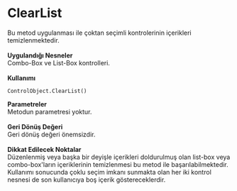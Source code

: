 # ClearList

Bu metod uygulanması ile çoktan seçimli kontrolerinin içerikleri temizlenmektedir.\
\
**Uygulandığı Nesneler**\
Combo-Box ve List-Box kontrolleri.\
\
**Kullanımı**

```
ControlObject.ClearList()
```

**Parametreler**\
Metodun parametresi yoktur.\
\
**Geri Dönüş Değeri**\
Geri dönüş değeri önemsizdir.\
\
**Dikkat Edilecek Noktalar**\
Düzenlenmiş veya başka bir deyişle içerikleri doldurulmuş olan list-box veya combo-box'ların içeriklerinin temizlenmesi bu metod ile başarılabilmektedir. Kullanımı sonucunda çoklu seçim imkanı sunmakta olan her iki kontrol nesnesi de son kullanıcıya boş içerik göstereceklerdir.
